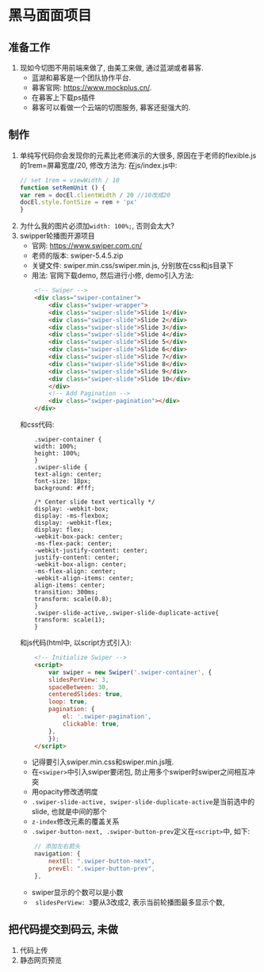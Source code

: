 # 黑马面面项目

## 准备工作
1. 现如今切图不用前端来做了, 由美工来做, 通过蓝湖或者募客. 
    - 蓝湖和募客是一个团队协作平台. 
    - 募客官网: https://www.mockplus.cn/. 
    - 在募客上下载ps插件
    - 募客可以看做一个云端的切图服务, 募客还挺强大的. 
    
## 制作
1. 单纯写代码你会发现你的元素比老师演示的大很多, 原因在于老师的flexible.js的1rem=屏幕宽度/20, 修改方法为: 在js/index.js中: 
    ```js
    // set 1rem = viewWidth / 10
    function setRemUnit () {
    var rem = docEl.clientWidth / 20 //10改成20
    docEl.style.fontSize = rem + 'px'
    }
    ```
2. 为什么我的图片必须加`width: 100%;`, 否则会太大? 
3. swipper轮播图开源项目
    - 官网: https://www.swiper.com.cn/
    - 老师的版本: swiper-5.4.5.zip
    - 关键文件: swiper.min.css/swiper.min.js, 分别放在css和js目录下
    - 用法: 官网下载demo, 然后进行小修, demo引入方法:
    ```html
        <!-- Swiper -->
        <div class="swiper-container">
            <div class="swiper-wrapper">
            <div class="swiper-slide">Slide 1</div>
            <div class="swiper-slide">Slide 2</div>
            <div class="swiper-slide">Slide 3</div>
            <div class="swiper-slide">Slide 4</div>
            <div class="swiper-slide">Slide 5</div>
            <div class="swiper-slide">Slide 6</div>
            <div class="swiper-slide">Slide 7</div>
            <div class="swiper-slide">Slide 8</div>
            <div class="swiper-slide">Slide 9</div>
            <div class="swiper-slide">Slide 10</div>
            </div>
            <!-- Add Pagination -->
            <div class="swiper-pagination"></div>
        </div>
    ```
    和css代码:
    ```less
        .swiper-container {
        width: 100%;
        height: 100%;
        }
        .swiper-slide {
        text-align: center;
        font-size: 18px;
        background: #fff;

        /* Center slide text vertically */
        display: -webkit-box;
        display: -ms-flexbox;
        display: -webkit-flex;
        display: flex;
        -webkit-box-pack: center;
        -ms-flex-pack: center;
        -webkit-justify-content: center;
        justify-content: center;
        -webkit-box-align: center;
        -ms-flex-align: center;
        -webkit-align-items: center;
        align-items: center;
        transition: 300ms;
        transform: scale(0.8);
        }
        .swiper-slide-active,.swiper-slide-duplicate-active{
        transform: scale(1);
        }
    ```
    和js代码(html中, 以script方式引入): 
    ```html
        <!-- Initialize Swiper -->
        <script>
            var swiper = new Swiper('.swiper-container', {
            slidesPerView: 3,
            spaceBetween: 30,
            centeredSlides: true,
            loop: true,
            pagination: {
                el: '.swiper-pagination',
                clickable: true,
            },
            });
        </script>
    ```
    - 记得要引入swiper.min.css和swiper.min.js哦.
    - 在`<swiper>`中引入swiper要闭包, 防止用多个swiper时swiper之间相互冲突
    - 用opacity修改透明度
    -  `.swiper-slide-active, swiper-slide-duplicate-active`是当前选中的slide, 也就是中间的那个
    - `z-index`修改元素的覆盖关系
    - `.swiper-button-next, .swiper-button-prev`定义在`<script>`中, 如下: 
    ```js
        // 添加左右箭头
        navigation: {
            nextEl: ".swiper-button-next",
            prevEl: ".swiper-button-prev",
        },
    ```
    - swiper显示的个数可以是小数
    - ` slidesPerView: 3`要从3改成2, 表示当前轮播图最多显示个数, 

## 把代码提交到码云, 未做
1. 代码上传
2. 静态网页预览